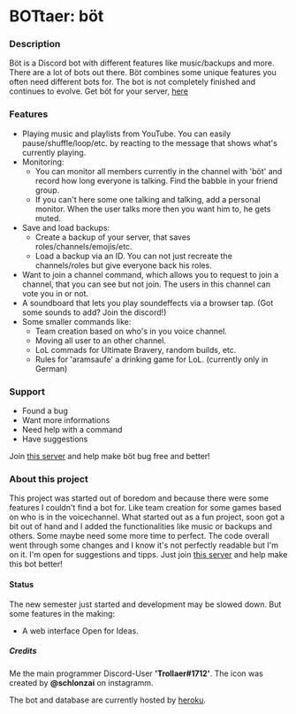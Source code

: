 # BOTtaer: böt

### Description
Böt is a Discord bot with different features like music/backups and more.
There are a lot of bots out there. Böt combines some unique features you often need different bots for. The bot is not completely finished and continues to evolve.
Get böt for your server, [here](https://discord.com/api/oauth2/authorize?client_id=793383501936197634&permissions=8&scope=bot)

### Features
* Playing music and playlists from YouTube. You can easily pause/shuffle/loop/etc. by reacting to the message that shows what's currently playing.
* Monitoring:
  * You can monitor all members currently in the channel with 'böt' and record how long everyone is talking. Find the babble in your friend group.
  * If you can't here some one talking and talking, add a personal monitor. When the user talks more then you want him to, he gets muted.
* Save and load backups:
  * Create a backup of your server, that saves roles/channels/emojis/etc.
  * Load a backup via an ID. You can not just recreate the channels/roles but give everyone back his roles.
* Want to join a channel command, which allows you to request to join a channel, that you can see but not join. The users in this channel can vote you in or not.
* A soundboard that lets you play soundeffects via a browser tap. (Got some sounds to add? Join the discord!)
* Some smaller commands like:
  * Team creation based on who's in you voice channel.
  * Moving all user to an other channel.
  * LoL commads for Ultimate Bravery, random builds, etc.
  * Rules for 'aramsaufe' a drinking game for LoL. (currently only in German)

### Support 
* Found a bug
* Want more informations
* Need help with a command
* Have suggestions

Join [this server](https://discord.gg/M986FMJ2G3) and help make böt bug free and better!

### About this project
This project was started out of boredom and because there were some features I couldn't find a bot for. Like team creation for some games based on who is in the voicechannel.
What started out as a fun project, soon got a bit out of hand and I added the functionalities like music or backups and others. Some maybe need some more time to perfect. The code overall went through some changes and I know it's not perfectly readable but I'm on it.
I'm open for suggestions and tipps. Just join [this server](https://discord.gg/M986FMJ2G3) and help make this bot better!

#### Status
The new semester just started and development may be slowed down.
But some features in the making:
- A web interface
Open for Ideas.

##### Credits
Me the main programmer Discord-User **'Trollaer#1712'**.
The icon was created by **@schlonzai** on instagramm.

The bot and database are currently hosted by [heroku](https://www.heroku.com).